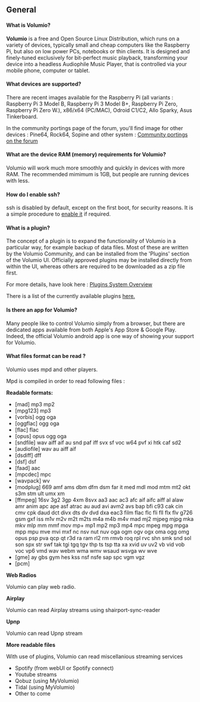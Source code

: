 ## General

#### What is Volumio?

__Volumio__ is a free and Open Source Linux Distribution, which runs on a variety of devices, typically small and cheap computers like the Raspberry Pi, but also on low power PCs, notebooks or thin clients. It is designed and finely-tuned exclusively for bit-perfect music playback, transforming your device into a headless Audiophile Music Player, that is controlled via your mobile phone, computer or tablet.

#### What devices are supported?

There are recent images available for the Raspberry Pi (all variants : Raspberry Pi 3 Model B, Raspberry Pi 3 Model B+, Raspberry Pi Zero, Raspberry Pi Zero W.), x86/x64 (PC/MAC), Odroid C1/C2, Allo Sparky, Asus Tinkerboard.

In the community portings page of the forum, you'll find image for other devices : Pine64, Rock64, Sopine and other system : <a href="https://community.volumio.org/c/community-portings/41">Community portings on the forum</a>

#### What are the device RAM (memory) requirements for Volumio?

Volumio will work much more smoothly and quickly in devices with more RAM.  The recommended mimimum is 1GB, but people are running devices with less.

#### How do I enable ssh?

ssh is disabled by default, except on the first boot, for security reasons.  It is a simple procedure to <a href="https://volumio.github.io/docs/User_Manual/SSH.html">enable it</a> if required.

#### What is a plugin?

The concept of a plugin is to expand the functionality of Volumio in a particular way, for example backup of data files. Most of these are written by the Volumio Community, and can be installed from the 'Plugins' section of the Volumio UI.  Officially approved plugins may be installed directly from within the UI, whereas others are required to be downloaded as a zip file first.

For more details, have look here : [Plugins System Overview](https://volumio.github.io/docs/Plugin_System/Plugin_System_Overview.html)

There is a list of the currently available plugins <a href="https://volumio.org/forum/volumio-plugins-collection-t6251.html">here.</a>

#### Is there an app for Volumio?

Many people like to control Volumio simply from a browser, but there are dedicated apps available from both Apple's App Store & Google Play. Indeed, the official Volumio android app is one way of showing your support for Volumio.

#### What files format can be read ?

Volumio uses mpd and other players.

Mpd is compiled in order to read following files :

__Readable formats:__

 * [mad] mp3 mp2
 * [mpg123] mp3
 * [vorbis] ogg oga
 * [oggflac] ogg oga
 * [flac] flac
 * [opus] opus ogg oga
 * [sndfile] wav aiff aif au snd paf iff svx sf voc w64 pvf xi htk caf sd2
 * [audiofile] wav au aiff aif
 * [dsdiff] dff
 * [dsf] dsf
 * [faad] aac
 * [mpcdec] mpc
 * [wavpack] wv
 * [modplug] 669 amf ams dbm dfm dsm far it med mdl mod mtm mt2 okt s3m stm ult umx xm
 * [ffmpeg] 16sv 3g2 3gp 4xm 8svx aa3 aac ac3 afc aif aifc aiff al alaw amr anim apc ape asf atrac au aud avi avm2 avs bap bfi c93 cak cin cmv cpk daud dct divx dts dv dvd dxa eac3 film flac flc fli fll flx flv g726 gsm gxf iss m1v m2v m2t m2ts m4a m4b m4v mad mj2 mjpeg mjpg mka mkv mlp mm mmf mov mp+ mp1 mp2 mp3 mp4 mpc mpeg mpg mpga mpp mpu mve mvi mxf nc nsv nut nuv oga ogm ogv ogx oma ogg omg opus psp pva qcp qt r3d ra ram rl2 rm rmvb roq rpl rvc shn smk snd sol son spx str swf tak tgi tgq tgv thp ts tsp tta xa xvid uv uv2 vb vid vob voc vp6 vmd wav webm wma wmv wsaud wsvga wv wve
 * [gme] ay gbs gym hes kss nsf nsfe sap spc vgm vgz
 * [pcm]

__Web Radios__

Volumio can play web radio.

__Airplay__

Volumio can read Airplay streams using shairport-sync-reader

__Upnp__

Volumio can read Upnp stream

__More readable files__

With use of plugins, Volumio can read miscellanious streaming services

* Spotify (from webUI or Spotify connect)
* Youtube streams
* Qobuz (using MyVolumio)
* Tidal (using MyVolumio)
* Other to come
